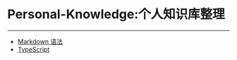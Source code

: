 # Personal-Knowledge:个人知识库整理
***
- [Markdown 语法](https://www.appinn.com/markdown/basic.html)
- [TypeScript](./docs/README.md)